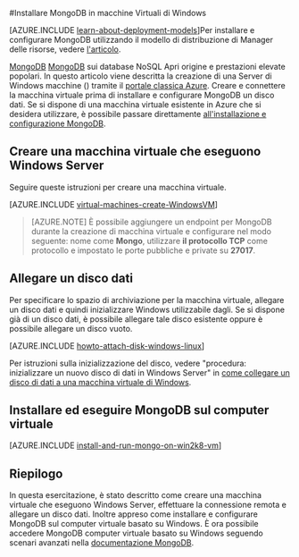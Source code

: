 <properties
    pageTitle="Installare MongoDB in un Windows macchine Virtuali | Microsoft Azure"
    description="Informazioni su come installare MongoDB in una macchina virtuale Azure creato con il modello di distribuzione classica che eseguono Windows Server."
    services="virtual-machines-windows"
    documentationCenter=""
    authors="iainfoulds"
    manager="timlt"
    editor="tysonn"
    tags="azure-service-management"/>

<tags
    ms.service="virtual-machines-windows"
    ms.workload="infrastructure-services"
    ms.tgt_pltfrm="vm-windows"
    ms.devlang="na"
    ms.topic="article"
    ms.date="10/10/2016"
    ms.author="iainfou"/>

#<a name="install-mongodb-on-a-windows-vm"></a>Installare MongoDB in macchine Virtuali di Windows

[AZURE.INCLUDE [learn-about-deployment-models](../../includes/learn-about-deployment-models-classic-include.md)]Per installare e configurare MongoDB utilizzando il modello di distribuzione di Manager delle risorse, vedere [l'articolo](virtual-machines-windows-classic-install-mongodb.md).

[MongoDB] [ MongoDB] sui database NoSQL Apri origine e prestazioni elevate popolari. In questo articolo viene descritta la creazione di una Server di Windows macchine () tramite il [portale classica Azure][AzurePortal]. Creare e connettere la macchina virtuale prima di installare e configurare MongoDB un disco dati. Se si dispone di una macchina virtuale esistente in Azure che si desidera utilizzare, è possibile passare direttamente [all'installazione e configurazione MongoDB](#install-and-run-mongodb-on-the-virtual-machine).


## <a name="create-a-virtual-machine-running-windows-server"></a>Creare una macchina virtuale che eseguono Windows Server

Seguire queste istruzioni per creare una macchina virtuale.

[AZURE.INCLUDE [virtual-machines-create-WindowsVM](../../includes/virtual-machines-create-windowsvm.md)]

> [AZURE.NOTE] È possibile aggiungere un endpoint per MongoDB durante la creazione di macchina virtuale e configurare nel modo seguente: nome come **Mongo**, utilizzare **il protocollo TCP** come protocollo e impostato le porte pubbliche e private su **27017**.

## <a name="attach-a-data-disk"></a>Allegare un disco dati
Per specificare lo spazio di archiviazione per la macchina virtuale, allegare un disco dati e quindi inizializzare Windows utilizzabile dagli. Se si dispone già di un disco dati, è possibile allegare tale disco esistente oppure è possibile allegare un disco vuoto.

[AZURE.INCLUDE [howto-attach-disk-windows-linux](../../includes/howto-attach-disk-windows-linux.md)]

Per istruzioni sulla inizializzazione del disco, vedere "procedura: inizializzare un nuovo disco di dati in Windows Server" in [come collegare un disco di dati a una macchina virtuale di Windows](virtual-machines-windows-classic-attach-disk.md).

## <a name="install-and-run-mongodb-on-the-virtual-machine"></a>Installare ed eseguire MongoDB sul computer virtuale

[AZURE.INCLUDE [install-and-run-mongo-on-win2k8-vm](../../includes/install-and-run-mongo-on-win2k8-vm.md)]

## <a name="summary"></a>Riepilogo
In questa esercitazione, è stato descritto come creare una macchina virtuale che eseguono Windows Server, effettuare la connessione remota e allegare un disco dati.  Inoltre appreso come installare e configurare MongoDB sul computer virtuale basato su Windows. È ora possibile accedere MongoDB computer virtuale basato su Windows seguendo scenari avanzati nella [documentazione MongoDB][MongoDocs].

[MongoDocs]: http://docs.mongodb.org/manual/
[MongoDB]: http://www.mongodb.org/
[AzurePortal]: http://manage.windowsazure.com
